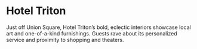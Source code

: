 # Hotel Triton

Just off Union Square, Hotel Triton’s bold, eclectic interiors showcase local art and one-of-a-kind furnishings. Guests rave about its personalized service and proximity to shopping and theaters.
